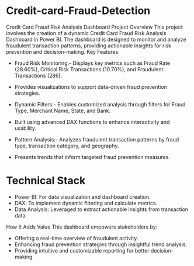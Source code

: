 # Credit-card-Fraud-Detection
Credit Card Fraud Risk Analysis Dashboard
Project Overview
This project involves the creation of a dynamic Credit Card Fraud Risk Analysis Dashboard in Power BI. The dashboard is designed to monitor and analyze fraudulent transaction patterns, providing actionable insights for risk prevention and decision-making.
Key Features
- Fraud Risk Monitoring:- Displays key metrics such as Fraud Rate (28.60%), Critical Risk Transactions (10.70%), and Fraudulent Transactions (286).
- Provides visualizations to support data-driven fraud prevention strategies.

- Dynamic Filters:- Enables customized analysis through filters for Fraud Type, Merchant Name, State, and Bank.
- Built using advanced DAX functions to enhance interactivity and usability.

- Pattern Analysis:- Analyzes fraudulent transaction patterns by fraud type, transaction category, and geography.
- Presents trends that inform targeted fraud prevention measures.

# Technical Stack
- Power BI: For data visualization and dashboard creation.
- DAX: To implement dynamic filtering and calculate metrics.
- Data Analysis: Leveraged to extract actionable insights from transaction data.

How It Adds Value
This dashboard empowers stakeholders by:
- Offering a real-time overview of fraudulent activity.
- Enhancing fraud prevention strategies through insightful trend analysis.
- Providing intuitive and customizable reporting for better decision-making.






